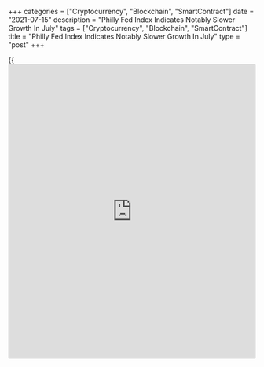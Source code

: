 +++
categories = ["Cryptocurrency", "Blockchain", "SmartContract"]
date = "2021-07-15"
description = "Philly Fed Index Indicates Notably Slower Growth In July"
tags = ["Cryptocurrency", "Blockchain", "SmartContract"]
title = "Philly Fed Index Indicates Notably Slower Growth In July"
type = "post"
+++

{{<iframe id="large-banner" src="https://www.bounty.group/#slide=4.0" width="100%" height="600" scrolling="no" style="border: 0px solid rgb(216, 221, 230); border-radius: 3px;">}}

A report released by the Federal Reserve Bank of Philadelphia on
Thursday showed a slowdown in the pace of growth in Philadelphia-area
manufacturing activity in the month of July.

The Philly Fed said its diffusion index for current general activity
fell to 21.9 in July from 30.7 in June, although a positive reading
still indicates growth in regional manufacturing activity. Economists
had expected the index to slip to 28.0.

The much bigger than expected decrease by the headline index came as the
new orders index slid to 17.0 in July from 22.2 in June, while the
shipments index fell to 24.6 from 27.2.

The number of employees index also edged down to 29.2 in July from 30.7
in June, indicating a slight slowdown in the pace of price growth.

The report also showed the prices paid index tumbled to 69.7 in July
from 80.7 in June, while the prices received index slipped to 46.8 from
49.7.

Looking ahead, the Philly Fed said the diffusion index for future
general activity tumbled to 48.6 in July from a nearly 30-year high of
69.2 in June.

The Federal Reserve Bank of New York released a separate report on
Thursday showing a substantial acceleration in the pace of growth in New
York manufacturing activity in the month of July.

For comments and feedback [contact](https://www.playgroundfx.com/contact/): editorial@rtt[news](https://www.letsplayfx.com/blog/forex-news-website/).com

[Economic News][1]

 **What parts of the world are seeing the best (and worst) economic
performances lately? Click[here][2] to check out our [Econ Scorecard][2]
and find out! See up-to-the-moment [ranking](https://www.playgroundfx.com/blog/crypto-exchange-ranking/)s for the best and worst
performers in [GDP][3], [unemployment rate][4], [inflation][5] and much
more.**

   1. www.rtt[news](https://www.letsplayfx.com/blog/forex-news-website/).com/Content/EconomicNews.aspx
   2. www.rtt[news](https://www.letsplayfx.com/blog/forex-news-website/).com/economic-scorecard/world-rank/PPI/highest-performance.aspx
   3. www.rtt[news](https://www.letsplayfx.com/blog/forex-news-website/).com/economic-scorecard/world-rank/GDP/highest-performance.aspx
   4. www.rtt[news](https://www.letsplayfx.com/blog/forex-news-website/).com/economic-scorecard/world-rank/unemployment-rate/lowest-performance.aspx
   5. www.rtt[news](https://www.letsplayfx.com/blog/forex-news-website/).com/economic-scorecard/world-rank/CPI/highest-performance.aspx